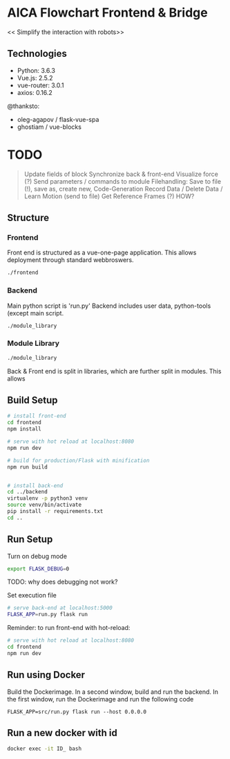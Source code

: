 # AICA Flowchart Frontend & Bridge
<< Simplify the interaction with robots>>

## Technologies
* Python: 3.6.3
* Vue.js: 2.5.2
* vue-router: 3.0.1
* axios: 0.16.2

@thanksto:  
- oleg-agapov / flask-vue-spa 
- ghostiam / vue-blocks 

# TODO
> Update fields of block
> Synchronize back & front-end 
> Visualize force (?)
> Send parameters / commands to module
> Filehandling: Save to file (!), save as, create new,
> Code-Generation
> Record Data / Delete Data / Learn Motion (send to file)
> Get Reference Frames (?) HOW?
> 



## Structure
### Frontend
Front end is structured as a vue-one-page application. This allows deployment through standard webbroswers.
``` bash
./frontend
```

### Backend
Main python script is 'run.py'
Backend includes user data, python-tools (except main script.
``` bash
./module_library
```

### Module Library
``` bash
./module_library
```
Back & Front end is split in libraries, which are further split in modules.
This allows 
    

## Build Setup
``` bash
# install front-end
cd frontend
npm install

# serve with hot reload at localhost:8080
npm run dev

# build for production/Flask with minification
npm run build


# install back-end
cd ../backend
virtualenv -p python3 venv
source venv/bin/activate
pip install -r requirements.txt
cd ..
```

## Run Setup
Turn on debug mode
``` bash
export FLASK_DEBUG=0
```
TODO: why does debugging not work?

Set execution file
``` bash
# serve back-end at localhost:5000
FLASK_APP=run.py flask run
```

Reminder: to run front-end with hot-reload:
``` bash
# serve with hot reload at localhost:8080
cd frontend
npm run dev
```


## Run using Docker
Build the Dockerimage. In a second window, build and run the backend. In the first window, run the Dockerimage and run the following code
``` 
FLASK_APP=src/run.py flask run --host 0.0.0.0
```

## Run a new docker with id
``` bash
docker exec -it ID_ bash
```


